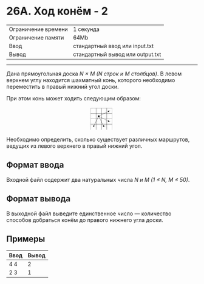 # 26A. Ход конём - 2

<table>
  <tr>
  	<td>Ограничение времени</td>
  	<td>1 секунда</td>
  </tr>
  <tr>
  	<td>Ограничение памяти</td>
  	<td>64Mb</td>
  </tr>
  <tr>
  	<td>Ввод</td>
  	<td>стандартный ввод или input.txt</td>
  </tr>
  <tr>
  	<td>Вывод</td>
  	<td>стандартный вывод или output.txt</td>
  </tr>
</table>

---
Дана прямоугольная доска *N × M (N строк и M столбцов)*. В левом верхнем углу находится шахматный конь, которого необходимо переместить в правый нижний угол доски.

При этом конь может ходить следующим образом:

<p align="center">
    <img width="60" height="60" src="https://github.com/dedmouze/Yandex-Algorithm-Trainings/blob/main/%D0%A2%D1%80%D0%B5%D0%BD%D0%B8%D1%80%D0%BE%D0%B2%D0%BA%D0%B0%203.0/26A.%20%D0%A5%D0%BE%D0%B4%20%D0%BA%D0%BE%D0%BD%D1%91%D0%BC%20-%202/%D0%92%D0%B0%D1%80%D0%B8%D0%B0%D0%BD%D1%82%D1%8B%20%D1%85%D0%BE%D0%B4%D0%BE%D0%B2%20%D0%BA%D0%BE%D0%BD%D1%8F.jpg" alt="Варианты ходов коня">
</p>

Необходимо определить, сколько существует различных маршрутов, ведущих из левого верхнего в правый нижний угол.

## Формат ввода

Входной файл содержит два натуральных числа *N и M (1 ≤ N, M ≤ 50)*.

## Формат вывода

В выходной файл выведите единственное число — количество способов добраться конём до правого нижнего угла доски.

## Примеры

|Ввод|Вывод|
|---|---|
|4 4|2|
|2 3|1|
